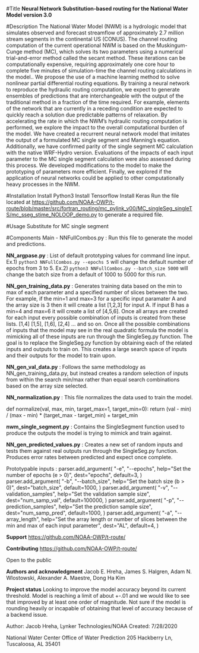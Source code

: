 #Title
**Neural Network Substitution-based routing for the National Water Model
version 3.0**

#Description
The National Water Model (NWM) is a hydrologic model that simulates observed and forecast
streamflow of approximately 2.7 million stream segments in the continental US (CONUS). The
channel routing computation of the current operational NWM is based on the Muskingum-Cunge
method (MC), which solves its two parameters using a numerical trial-and-error method called
the secant method. These iterations can be computationally expensive, requiring approximately one
core hour to complete five minutes of simulation-time the channel routing calculations in the model..
We propose the use of a machine learning method to solve nonlinear partial differential routing
equations. By training a neural network to reproduce the hydraulic routing computation, we
expect to generate ensembles of predictions that are interchangeable with the output of the
traditional method in a fraction of the time required. For example, elements of the network that
are currently in a receding condition are expected to quickly reach a solution due predictable
patterns of relaxation. By accelerating the rate in which the NWM’s hydraulic routing
computation is performed, we explore the impact to the overall computational burden of the
model.
We have created a recurrent neural network model that imitates the output of a formulated MC
single segment and Manning’s equation. Additionally, we have confirmed parity of the single
segment MC calculation with the native WRF-Hydro version. Evaluations of the impacts of each
input parameter to the MC single segment calculation were also assessed during this process.
We developed modifications to the model to make the prototyping of parameters more efficient.
Finally, we explored if the application of neural networks could be applied to other
computationally heavy processes in the NWM.

#Installation
Install Python3
Install Tensorflow
Install Keras
Run the file located at  https://github.com/NOAA-OWP/t-route/blob/master/src/fortran_routing/mc_pylink_v00/MC_singleSeg_singleTS/mc_sseg_stime_NOLOOP_demo.py to generate a required file.

#Usage
Substitute for MC single segment

#Components
Main - NNFullCombos.py :
Run this file to generate the model and predictions.

**NN_argpase.py** :
List of default prototyping values for command line input. Ex.1) `python3 NNFullCombos.py --epochs 5` will change the default number of epochs from 3 to 5.
Ex.2) `python3 NNFullCombos.py --batch_size 5000` will change the batch size from a default of 1000 to 5000 for this run. 

**NN_gen_training_data.py** : 
Generates training data based on the min to max of each parameter and a specified number of slices between the two. For example, if the min=1 and max=3 for
a specific input paramater A and the array size is 3 then it will create a list [1,2,3] for input A. If input B has a min=4 and max=6 it will create a list of [4,5,6]. Once all arrays 
are created for each input every possible combination of inputs is created from these lists. [1,4] [1,5], [1,6], [2,4] ... and so on. Once all the possible combinations of inputs that the model may see in the 
real quadratic formula the model is mimicking all of these inputs are run through the SingleSeg.py function. The goal is to replace the SingleSeg.py function by obtaining each of the related inputs and outputs to train on. This creates a large
search space of inputs and their outputs for the model to train upon.

**NN_gen_val_data.py** :
Follows the same methodology as NN_gen_training_data.py, but instead creates a random selection of inputs from within the search min/max rather than equal search combinations based on the array size selected.

**NN_normalization.py** :
This file normalizes the data used to train the model.

def normalize(val, max, min, target_max=1, target_min=0):
    return (val - min) / (max - min) * (target_max - target_min) + target_min

**nwm_single_segment.py** :
Contains the SingleSegment function used to produce the outputs the model is trying to mimick and train against.

**NN_gen_predicted_values.py** :
Creates a new set of random inputs and tests them against real outputs run through the SingleSeg.py function. Produces error rates between predicted 
and expect once complete. 

Prototypable inputs :
parser.add_argument(
        "-e",
        "--epochs",
        help="Set the number of epochs (e > 0)",
        dest="epochs",
        default=3,
    )
    parser.add_argument(
        "-b",
        "--batch_size",
        help="Set the batch size (b > 0)",
        dest="batch_size",
        default=1000,
    )
    parser.add_argument(
        "-v",
        "--validation_samples",
        help="Set the validation sample size",
        dest="num_samp_val",
        default=100000,
    )
    parser.add_argument(
        "-p",
        "--prediction_samples",
        help="Set the prediction sample size",
        dest="num_samp_pred",
        default=1000,
    )
    parser.add_argument(
        "-a",
        "--array_length",
        help="Set the array length or number of slices between the min and max of each input parameter",
        dest="AL",
        default=4,
    )

**Support**
https://github.com/NOAA-OWP/t-route/

**Contributing**
https://github.com/NOAA-OWP/t-route/

Open to the public 

**Authors and acknowledgment**
Jacob E. Hreha, James S. Halgren,  Adam N. Wlostowski,  Alexander A. Maestre,  Dong Ha Kim

**Project status**
Looking to improve the model accuracy beyond its current threshold. Model is reaching a limit of about +-.01 and we would like to see that improved by at least one order of magnitude. 
Not sure if the model is rounding heavily or incapable of obtaining that level of accuracy because of a backend issue. 

Author:      Jacob Hreha, Lynker Technologies/NOAA
Created:     7/28/2020

National Water Center 
Office of Water Prediction
205 Hackberry Ln, Tuscaloosa, AL 35401

